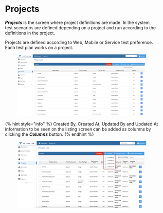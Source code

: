# Projects

_**Projects**_ is the screen where project definitions are made. In the system, test scenarios are defined depending on a project and run according to the definitions in the project.

Projects are defined according to Web, Mobile or Service test preference. Each test plan works on a project.



<figure><img src="../../.gitbook/assets/Screenshot 2025-03-05 at 13.28.40.png" alt=""><figcaption></figcaption></figure>

{% hint style="info" %}
Created By, Created At, Updated By and Updated At information to be seen on the listing screen can be added as columns by clicking the _**Columns**_ button.
{% endhint %}

<figure><img src="../../.gitbook/assets/Screenshot 2025-03-05 at 13.31.01.png" alt=""><figcaption></figcaption></figure>
